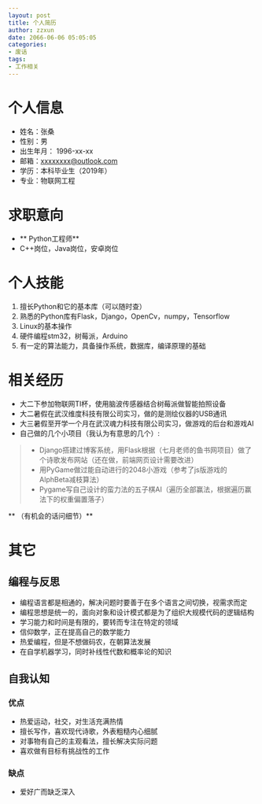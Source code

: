 ```yaml
---
layout: post
title: 个人简历
author: zzxun
date: 2066-06-06 05:05:05 
categories:
- 废话
tags:
- 工作相关
---
```


# 个人信息 #

+ 姓名：张桑
+ 性别：男
+ 出生年月： 1996-xx-xx
+ 邮箱：xxxxxxxx@outlook.com
+ 学历：本科毕业生（2019年）
+ 专业：物联网工程

<!--more-->

# 求职意向 #

+ ** Python工程师**
+ C++岗位，Java岗位，安卓岗位

# 个人技能 #

1. 擅长Python和它的基本库（可以随时查）
2. 熟悉的Python库有Flask，Django，OpenCv，numpy，Tensorflow
3. Linux的基本操作
4. 硬件编程stm32，树莓派，Arduino
5. 有一定的算法能力，具备操作系统，数据库，编译原理的基础

<!-- 3. 掌握Java，C，C++，Js，Lua等 -->

# 相关经历 #

+ 大二下参加物联网TI杯，使用脑波传感器结合树莓派做智能拍照设备
+ 大二暑假在武汉维度科技有限公司实习，做的是测绘仪器的USB通讯
+ 大三暑假至开学一个月在武汉魂力科技有限公司实习，做游戏的后台和游戏AI
+ 自己做的几个小项目（我认为有意思的几个）:
>+ Django搭建过博客系统，用Flask根据（七月老师的鱼书网项目）做了个诗歌发布网站（还在做，前端网页设计需要改进）
>+ 用PyGame做过能自动进行的2048小游戏（参考了js版游戏的AlphBeta减枝算法）
>+ Pygame写自己设计的蛮力法的五子棋AI（遍历全部赢法，根据遍历赢法下的权重偏置落子）

<!-- >+ 用状态机和机器学习来构建斗地主的胜率评估和出牌决策程序（还在做，参考了一个朋友的斗地主代打AI） -->

** （有机会的话问细节）**

# 其它 #

## 编程与反思 ##

+ 编程语言都是相通的，解决问题时要善于在多个语言之间切换，视需求而定
+ 编程思想是统一的，面向对象和设计模式都是为了组织大规模代码的逻辑结构
+ 学习能力和时间是有限的，要转而专注在特定的领域
+ 信仰数学，正在提高自己的数学能力
+ 热爱编程，但是不想做码农，在朝算法发展
+ 在自学机器学习，同时补线性代数和概率论的知识

## 自我认知 ##

### 优点 ###

+ 热爱运动，社交，对生活充满热情
+ 擅长写作，喜欢现代诗歌，外表粗糙内心细腻
+ 对事物有自己的主观看法，擅长解决实际问题
+ 喜欢做有目标有挑战性的工作

### 缺点 ###

+ 爱好广而缺乏深入
